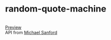 # random-quote-machine
</br>
<a href="https://danielknguyen.github.io/random-quote-machine/" target="_blank">Preview</a>
</br>
API from <a href="https://random-quote-generator.herokuapp.com/">Michael Sanford</a>